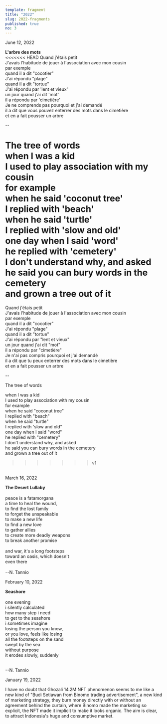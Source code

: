 ```yaml
---
template: fragment
title: "2022"
slug: 2022-fragments
published: true
no: 3
---
```


<div class="fragment__item">
June 12, 2022
<p>

<b>L'arbre des mots</b>
<br />
<<<<<<< HEAD
Quand j'étais petit  
J'avais l'habitude de jouer à l'association avec mon cousin   
par exemple  
quand il a dit "cocotier"  
J'ai répondu "plage"     
quand il a dit "tortue"     
J'ai répondu par 'lent et vieux'      
un jour quand j'ai dit 'mot'    
il a répondu par 'cimetière'   
Je ne comprends pas pourquoi et j'ai demandé  
il a dit que vous pouvez enterrer des mots dans le cimetière  
et en a fait pousser un arbre  

--

The tree of words      
when I was a kid    
I used to play association with my cousin  
for example  
when he said 'coconut tree'  
I replied with 'beach'  
when he said 'turtle'  
I replied with 'slow and old'  
one day when I said 'word'  
he replied with 'cemetery'  
I don't understand why, and asked  
he said you can bury words in the cemetery  
and grown a tree out of it  
=======

Quand j'étais petit  
J'avais l'habitude de jouer à l'association avec mon cousin  
par exemple  
quand il a dit "cocotier"  
J'ai répondu "plage"  
quand il a dit "tortue"  
J'ai répondu par "lent et vieux"  
un jour quand j'ai dit "mot"  
il a répondu par "cimetière"  
Je n'ai pas compris pourquoi et j'ai demandé  
il a dit que tu peux enterrer des mots dans le cimetière  
et en a fait pousser un arbre

--

The tree of words

when I was a kid  
I used to play association with my cousin  
for example  
when he said "coconut tree"  
I replied with "beach"  
when he said "turtle"  
I replied with 'slow and old"  
one day when I said "word"  
he replied with "cemetery"  
I don't understand why, and asked  
he said you can bury words in the cemetery  
and grown a tree out of it

>>>>>>> v1
<br />
</div>

<div class="fragment__item">
March 16, 2022
<p>

<b>The Desert Lullaby</b>
<br />  
peace is a fatamorgana  
a time to heal the wound,  
to find the lost family  
to forget the unspeakable  
to make a new life  
to find a new love  
to gather allies  
to create more deadly weapons  
to break another promise
<br />  
and war, it's a long footsteps  
toward an oasis, which doesn't  
even there
<br />  
--N. Tannio

</p>
</div>

<div class="fragment__item">
February 10, 2022
<p>

<b>Seashore</b>
<br />  
one evening  
i silently calculated  
how many step i need  
to get to the seashore  
i sometimes imagine  
losing the person you know,  
or you love,
feels like losing  
all the footsteps on the sand  
swept by the sea  
without purpose  
it erodes slowly, suddenly

<br />  
--N. Tannio

</p>
</div>

<div class="fragment__item">
January 19, 2022
<p>
I have no doubt that Ghozali 14.2M NFT phenomenon seems to me like a new kind of "Budi Setiawan from Binomo trading advertisement", a new kind of marketing strategy, they burn money directly with or without an agreement behind the curtain, where Binomo made the marketing so explicit, the NFT made it implicit to make it looks organic. The aim is clear, to attract Indonesia's huge and consumptive market.
</p>
</div>
